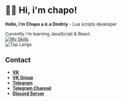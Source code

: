 # 👋🏻 Hi, i'm chapo!
**Hello, i'm Chapo a.k.a Dmitriy** - Lua scripts developer

Currently i'm learning JavaScript & React.  
[![My Skills](https://skillicons.dev/icons?i=lua,vscode)](https://skillicons.dev)  
![Top Langs](https://github-readme-stats.vercel.app/api/top-langs/?username=GovnocodedByChapo&layout=compact)
## Contact
* [**VK**](https://vk.com/ya_chapo)  
* [**VK Group**](https://vk.com/chaposcripts)  
* [**Telegram**](https://tg.me/ya_chapo)  
* [**Telegram Channel**](https://tg.me/chaposcripts)  
* [**Discord Server**](https://discord.gg/pXybQUmejw)  

